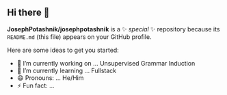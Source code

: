 ## Hi there 👋


**JosephPotashnik/josephpotashnik** is a ✨ _special_ ✨ repository because its `README.md` (this file) appears on your GitHub profile.

Here are some ideas to get you started:

- 🔭 I’m currently working on ... Unsupervised Grammar Induction
- 🌱 I’m currently learning ... Fullstack
- 😄 Pronouns: ... He/Him  
- ⚡ Fun fact: ... 
